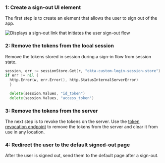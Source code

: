 ### 1: Create a sign-out UI element

The first step is to create an element that allows the user to sign out of the app.

<div class="common-image-format">

![Displays a sign-out link that initiates the user sign-out flow](/img/oie-embedded-sdk/oie-embedded-sdk-go-use-case-simple-sign-out-link.png)

</div>

### 2: Remove the tokens from the local session

Remove the tokens stored in session during a sign-in flow from session state.

```go
session, err := sessionStore.Get(r, "okta-custom-login-session-store")
if err != nil {
  http.Error(w, err.Error(), http.StatusInternalServerError)
  }

  delete(session.Values, "id_token")
  delete(session.Values, "access_token")

```

### 3: Remove the tokens from the server

The next step is to revoke the tokens on the server. Use the
[token revocation endpoint](/docs/guides/revoke-tokens/main/#revoke-an-access-token-or-a-refresh-token)
to remove the tokens from the server and clear it from use in any location.

<!-- The goland SDK and sample app do not have code to revoke a token. It's a bug and a JIRA ticket
has been opened. In the meantime, a reference to manually revoke the token using the endpoints is used. -->

### 4: Redirect the user to the default signed-out page

After the user is signed out, send them to the default page after a sign-out.
